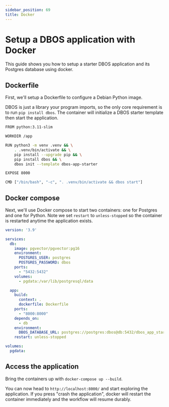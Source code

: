 ```yaml
---
sidebar_position: 69
title: Docker
---
```



# Setup a DBOS application with Docker

This guide shows you how to setup a starter DBOS application and its Postgres database using docker.

## Dockerfile

First, we'll setup a Dockerfile to configure a Debian Python image.

DBOS is just a library your program imports, so the only core requirement is to run `pip install dbos`.
The container will initialize a DBOS starter template then start the application.

```bash
FROM python:3.11-slim

WORKDIR /app

RUN python3 -m venv .venv && \
    . .venv/bin/activate && \
    pip install --upgrade pip && \
    pip install dbos && \
    dbos init --template dbos-app-starter

EXPOSE 8000

CMD ["/bin/bash", "-c", ". .venv/bin/activate && dbos start"]
```

## Docker compose

Next, we'll use Docker compose to start two containers: one for Postgres and one for Python.
Note we set `restart` to `unless-stopped` so the container is restarted anytime the application exists.

```yaml
version: '3.9'

services:
  db:
    image: pgvector/pgvector:pg16
    environment:
      POSTGRES_USER: postgres
      POSTGRES_PASSWORD: dbos
    ports:
      - "5432:5432"
    volumes:
      - pgdata:/var/lib/postgresql/data

  app:
    build:
      context: .
      dockerfile: Dockerfile
    ports:
      - "8000:8000"
    depends_on:
      - db
    environment:
      DBOS_DATABASE_URL: postgres://postgres:dbos@db:5432/dbos_app_starter
    restart: unless-stopped

volumes:
  pgdata:
```

## Access the application

Bring the containers up with `docker-compose up --build`.

You can now head to `http://localhost:8000/` and start exploring the application.
If you press "crash the application", docker will restart the container immediately and the workflow will resume durably.